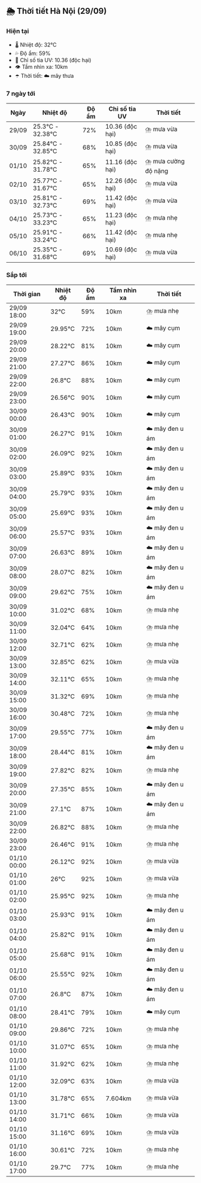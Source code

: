 ## 🌦️ Thời tiết Hà Nội (29/09)

### Hiện tại

- 🌡️ Nhiệt độ: 32℃
- 💦 Độ ẩm: 59%
- 🌟 Chỉ số tia UV: 10.36 (độc hại)
- 👁️ Tầm nhìn xa: 10km
- ☂️ Thời tiết: ☁️ mây thưa

### 7 ngày tới

| Ngày | Nhiệt độ | Độ ẩm | Chỉ số tia UV | Thời tiết |
| --- | --- | --- | --- | --- |
| 29/09 | 25.3℃ - 32.38℃ | 72% | 10.36 (độc hại) | ⛈️ mưa vừa |
| 30/09 | 25.84℃ - 32.85℃ | 68% | 10.85 (độc hại) | ⛈️ mưa vừa |
| 01/10 | 25.82℃ - 31.78℃ | 65% | 11.16 (độc hại) | ⛈️ mưa cường độ nặng |
| 02/10 | 25.77℃ - 31.67℃ | 65% | 12.26 (độc hại) | ⛈️ mưa vừa |
| 03/10 | 25.81℃ - 32.73℃ | 69% | 11.42 (độc hại) | ⛈️ mưa vừa |
| 04/10 | 25.73℃ - 33.23℃ | 65% | 11.23 (độc hại) | ⛈️ mưa nhẹ |
| 05/10 | 25.91℃ - 33.24℃ | 66% | 11.42 (độc hại) | ⛈️ mưa nhẹ |
| 06/10 | 25.35℃ - 31.68℃ | 69% | 10.69 (độc hại) | ⛈️ mưa vừa |

### Sắp tới

| Thời gian | Nhiệt độ | Độ ẩm | Tầm nhìn xa | Thời tiết |
| --- | --- | --- | --- | --- |
| 29/09 18:00 | 32℃ | 59% | 10km | ⛈️ mưa nhẹ |
| 29/09 19:00 | 29.95℃ | 72% | 10km | ☁️ mây cụm |
| 29/09 20:00 | 28.22℃ | 81% | 10km | ☁️ mây cụm |
| 29/09 21:00 | 27.27℃ | 86% | 10km | ☁️ mây cụm |
| 29/09 22:00 | 26.8℃ | 88% | 10km | ☁️ mây cụm |
| 29/09 23:00 | 26.56℃ | 90% | 10km | ☁️ mây cụm |
| 30/09 00:00 | 26.43℃ | 90% | 10km | ☁️ mây cụm |
| 30/09 01:00 | 26.27℃ | 91% | 10km | ☁️ mây đen u ám |
| 30/09 02:00 | 26.09℃ | 92% | 10km | ☁️ mây đen u ám |
| 30/09 03:00 | 25.89℃ | 93% | 10km | ☁️ mây đen u ám |
| 30/09 04:00 | 25.79℃ | 93% | 10km | ☁️ mây đen u ám |
| 30/09 05:00 | 25.69℃ | 93% | 10km | ☁️ mây đen u ám |
| 30/09 06:00 | 25.57℃ | 93% | 10km | ☁️ mây đen u ám |
| 30/09 07:00 | 26.63℃ | 89% | 10km | ☁️ mây đen u ám |
| 30/09 08:00 | 28.07℃ | 82% | 10km | ☁️ mây đen u ám |
| 30/09 09:00 | 29.62℃ | 75% | 10km | ☁️ mây đen u ám |
| 30/09 10:00 | 31.02℃ | 68% | 10km | ⛈️ mưa nhẹ |
| 30/09 11:00 | 32.04℃ | 64% | 10km | ⛈️ mưa nhẹ |
| 30/09 12:00 | 32.71℃ | 62% | 10km | ⛈️ mưa nhẹ |
| 30/09 13:00 | 32.85℃ | 62% | 10km | ⛈️ mưa vừa |
| 30/09 14:00 | 32.11℃ | 65% | 10km | ⛈️ mưa nhẹ |
| 30/09 15:00 | 31.32℃ | 69% | 10km | ⛈️ mưa nhẹ |
| 30/09 16:00 | 30.48℃ | 72% | 10km | ⛈️ mưa nhẹ |
| 30/09 17:00 | 29.55℃ | 77% | 10km | ☁️ mây đen u ám |
| 30/09 18:00 | 28.44℃ | 81% | 10km | ☁️ mây đen u ám |
| 30/09 19:00 | 27.82℃ | 82% | 10km | ⛈️ mưa nhẹ |
| 30/09 20:00 | 27.35℃ | 85% | 10km | ☁️ mây đen u ám |
| 30/09 21:00 | 27.1℃ | 87% | 10km | ☁️ mây đen u ám |
| 30/09 22:00 | 26.82℃ | 88% | 10km | ⛈️ mưa nhẹ |
| 30/09 23:00 | 26.46℃ | 91% | 10km | ⛈️ mưa nhẹ |
| 01/10 00:00 | 26.12℃ | 92% | 10km | ⛈️ mưa vừa |
| 01/10 01:00 | 26℃ | 92% | 10km | ⛈️ mưa vừa |
| 01/10 02:00 | 25.95℃ | 92% | 10km | ⛈️ mưa nhẹ |
| 01/10 03:00 | 25.93℃ | 91% | 10km | ☁️ mây đen u ám |
| 01/10 04:00 | 25.82℃ | 91% | 10km | ☁️ mây đen u ám |
| 01/10 05:00 | 25.68℃ | 91% | 10km | ☁️ mây đen u ám |
| 01/10 06:00 | 25.55℃ | 92% | 10km | ☁️ mây đen u ám |
| 01/10 07:00 | 26.8℃ | 87% | 10km | ☁️ mây đen u ám |
| 01/10 08:00 | 28.41℃ | 79% | 10km | ☁️ mây cụm |
| 01/10 09:00 | 29.86℃ | 72% | 10km | ⛈️ mưa nhẹ |
| 01/10 10:00 | 31.07℃ | 65% | 10km | ⛈️ mưa nhẹ |
| 01/10 11:00 | 31.92℃ | 62% | 10km | ⛈️ mưa nhẹ |
| 01/10 12:00 | 32.09℃ | 63% | 10km | ⛈️ mưa vừa |
| 01/10 13:00 | 31.78℃ | 65% | 7.604km | ⛈️ mưa vừa |
| 01/10 14:00 | 31.71℃ | 66% | 10km | ⛈️ mưa vừa |
| 01/10 15:00 | 31.16℃ | 69% | 10km | ⛈️ mưa vừa |
| 01/10 16:00 | 30.61℃ | 72% | 10km | ⛈️ mưa nhẹ |
| 01/10 17:00 | 29.7℃ | 77% | 10km | ⛈️ mưa nhẹ |
